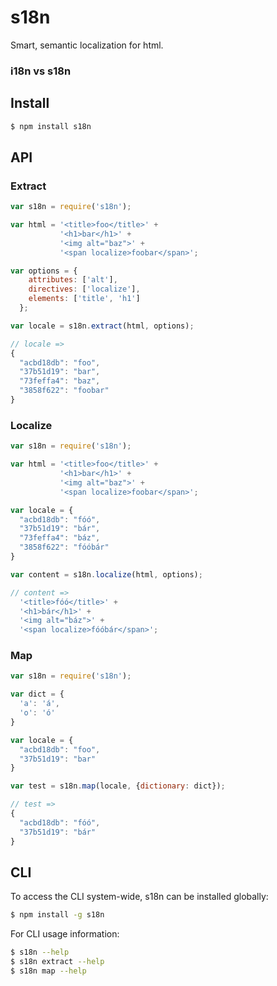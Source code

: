 # s18n

Smart, semantic localization for html.

### i18n vs s18n

## Install

```bash
$ npm install s18n
```

## API

### Extract

```js
var s18n = require('s18n');

var html = '<title>foo</title>' +
           '<h1>bar</h1>' +
           '<img alt="baz">' +
           '<span localize>foobar</span>';

var options = {
    attributes: ['alt'],
    directives: ['localize'],
    elements: ['title', 'h1']
  };

var locale = s18n.extract(html, options);

// locale =>
{
  "acbd18db": "foo",
  "37b51d19": "bar",
  "73feffa4": "baz",
  "3858f622": "foobar"
}
```

### Localize

```js
var s18n = require('s18n');

var html = '<title>foo</title>' +
           '<h1>bar</h1>' +
           '<img alt="baz">' +
           '<span localize>foobar</span>';

var locale = {
  "acbd18db": "fóó",
  "37b51d19": "bár",
  "73feffa4": "báz",
  "3858f622": "fóóbár"
}

var content = s18n.localize(html, options);

// content =>
  '<title>fóó</title>' +
  '<h1>bár</h1>' +
  '<img alt="báz">' +
  '<span localize>fóóbár</span>';

```

### Map

```js
var s18n = require('s18n');

var dict = {
  'a': 'á',
  'o': 'ó'
}

var locale = {
  "acbd18db": "foo",
  "37b51d19": "bar"
}

var test = s18n.map(locale, {dictionary: dict});

// test =>
{
  "acbd18db": "fóó",
  "37b51d19": "bár"
}

```

## CLI

To access the CLI system-wide, s18n can be installed globally:

```bash
$ npm install -g s18n
```

For CLI usage information:

```bash
$ s18n --help
$ s18n extract --help
$ s18n map --help
```
